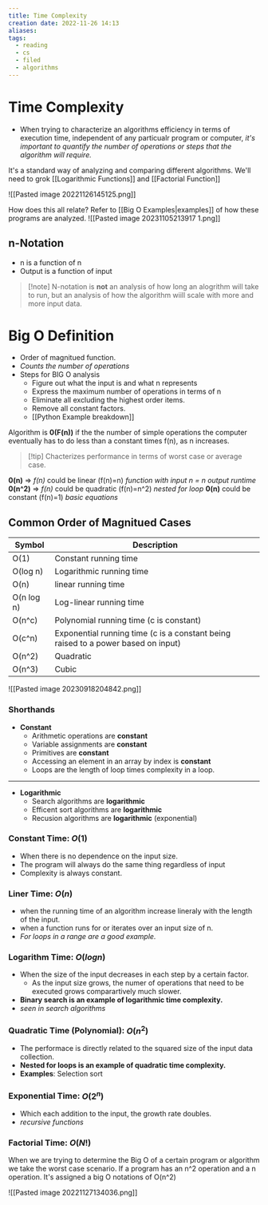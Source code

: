 ```yaml
---
title: Time Complexity
creation date: 2022-11-26 14:13
aliases: 
tags:
  - reading
  - cs
  - filed
  - algorithms
---
```


# Time Complexity
- When trying to characterize an algorithms efficiency in terms of execution time, independent of any particualr program or computer, *it's important to quantify the number of operations or steps that the algorithm will require.*

It's a standard way of analyzing and comparing different algorithms. We'll need to grok [[Logarithmic Functions]] and [[Factorial Function]]

![[Pasted image 20221126145125.png]]

How does this all relate? Refer to [[Big O Examples|examples]] of how these programs are analyzed. 
![[Pasted image 20231105213917 1.png]]
## n-Notation 
- n is a function of n
- Output is a function of input
> [!note] N-notation is **not** an analysis of how long an alogrithm will take to run, but an analysis of how the algorithm wiill scale with more and more input data.

# Big O Definition 
- Order of magnitued function.
- *Counts the number of operations*
- Steps for BIG O analysis
	- Figure out what the input is and what n represents
	- Express the maximum number of operations in terms of n
	- Eliminate all excluding the highest order items.
	- Remove all constant factors.
	- [[Python Example breakdown]]

Algorithm is **0(F(n))** if the the number of simple operations the computer eventually has to do less than a constant times f(n), as n increases.

>[!tip] Chacterizes performance in terms of worst case or average case.

**0(n)** => *f(n)* could be linear (f(n)=n) *function with input n = n output runtime*
**0(n^2)** => *f(n)* could be quadratic (f(n)=n^2) *nested for loop*
**0(n)** could be constant (f(n)=1) *basic equations*

## Common Order of Magnitued Cases
| Symbol     | Description                                                                       |
| ---------- | --------------------------------------------------------------------------------- |
| O(1)       | Constant running time                                                             |
| O(log n)   | Logarithmic running time                                                          |
| O(n)       | linear running time                                                               |
| O(n log n) | Log-linear running time                                                           |
| O(n^c)     | Polynomial running time (c is constant)                                           |
| O(c^n)     | Exponential running time (c is a constant being raised to a power based on input) |
| O(n^2)     | Quadratic                                                                         |
| O(n^3)     | Cubic                                                                                  |

![[Pasted image 20230918204842.png]]
### Shorthands
- **Constant**
	- Arithmetic operations are **constant**
	- Variable assignments are **constant**
	- Primitives are **constant**
	- Accessing an element in an array by index is **constant**
	- Loops are the length of loop times complexity in a loop.
----
- **Logarithmic** 
	- Search algorithms are **logarithmic** 
	- Efficent sort algorithms are **logarithmic** 
	- Recusion algorithms are **logarithmic** (exponential)

### Constant Time: $O(1)$
- When there is no dependence on the input size.
- The program will always do the same thing regardless of input
- Complexity is always constant.

### Liner Time: $O(n)$
- when the running time of an algorithm increase lineraly with the length of the input.
- when a function runs for or iterates over an input size of n.
- *For loops in a range are a good example.*

### Logarithm Time: $O(log n)$
- When the size of the input decreases in each step by a certain factor.
	- As the input size grows, the numer of operations that need to be executed grows comparartively much slower.
- **Binary search is an example of logarithmic time complexity.**
- *seen in search algorithms*

### Quadratic Time (Polynomial): $O(n^2)$
- The performace is directly related to the squared size of the input data collection.
- **Nested for loops is an example of quadratic time complexity.**
- **Examples**: Selection sort

### Exponential Time: $O(2^n)$
- Which each addition to the input, the growth rate doubles.
- *recursive functions*

### Factorial Time: $O(N!)$





When we are trying to determine the Big O of a certain program or algorithm we take the worst case scenario. If a program has an n^2 operation and a n operation. It's assigned a big O notations of O(n^2)

![[Pasted image 20221127134036.png]]





